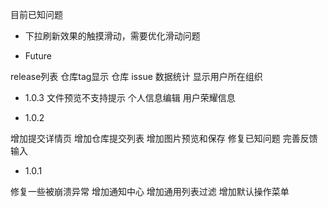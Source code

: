 
目前已知问题

* 下拉刷新效果的触摸滑动，需要优化滑动问题

* Future

release列表
仓库tag显示
仓库 issue 数据统计
显示用户所在组织

* 1.0.3
文件预览不支持提示
个人信息编辑
用户荣耀信息

* 1.0.2

增加提交详情页
增加仓库提交列表
增加图片预览和保存
修复已知问题
完善反馈输入

* 1.0.1

修复一些被崩溃异常
增加通知中心
增加通用列表过滤
增加默认操作菜单